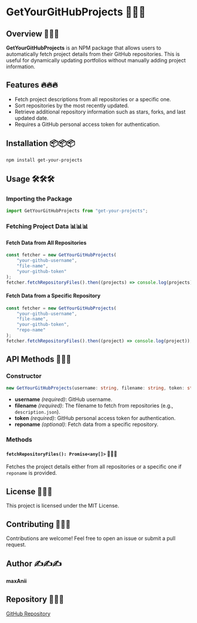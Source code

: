 # GetYourGitHubProjects 🚀🚀🚀

## Overview 🎯🎯🎯

**GetYourGitHubProjects** is an NPM package that allows users to automatically
fetch project details from their GitHub repositories. This is useful for
dynamically updating portfolios without manually adding project information.

## Features 🔥🔥🔥

- Fetch project descriptions from all repositories or a specific one.
- Sort repositories by the most recently updated.
- Retrieve additional repository information such as stars, forks, and last
  updated date.
- Requires a GitHub personal access token for authentication.

## Installation 📦📦📦

```sh
npm install get-your-projects
```

## Usage 🛠️🛠️🛠️

### Importing the Package

```ts
import GetYourGitHubProjects from "get-your-projects";
```

### Fetching Project Data 📊📊📊

#### Fetch Data from All Repositories

```ts
const fetcher = new GetYourGitHubProjects(
	"your-github-username",
	"file-name",
	"your-github-token"
);
fetcher.fetchRepositoryFiles().then((projects) => console.log(projects));
```

#### Fetch Data from a Specific Repository

```ts
const fetcher = new GetYourGitHubProjects(
	"your-github-username",
	"file-name",
	"your-github-token",
	"repo-name"
);
fetcher.fetchRepositoryFiles().then((project) => console.log(project));
```

## API Methods 📖📖📖

### Constructor

```ts
new GetYourGitHubProjects(username: string, filename: string, token: string, reponame?: string)
```

- **username** _(required)_: GitHub username.
- **filename** _(required)_: The filename to fetch from repositories (e.g.,
  `description.json`).
- **token** _(required)_: GitHub personal access token for authentication.
- **reponame** _(optional)_: Fetch data from a specific repository.

### Methods

#### `fetchRepositoryFiles(): Promise<any[]>` 📂📂📂

Fetches the project details either from all repositories or a specific one if
`reponame` is provided.

## License 📜📜📜

This project is licensed under the MIT License.

## Contributing 🤝🤝🤝

Contributions are welcome! Feel free to open an issue or submit a pull request.

## Author ✍️✍️✍️

**maxAnii**

## Repository 🔗🔗🔗

[GitHub Repository](https://github.com/maxAnii/get-your-projects)
